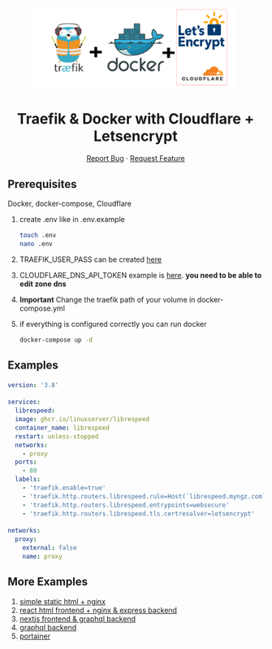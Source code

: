 <p align="center">
  <a href="https://github.com/Don-Cryptus/traefik">
    <img src="img/traefik.png" alt="Logo" width=400 />
  </a>

  <p align="center">
    <h1 align="center">Traefik & Docker with Cloudflare + Letsencrypt</h1>

  <p align="center">
    <a  href="https://github.com/Don-Cryptus/clippy/issues">Report Bug</a>
    ·
    <a href="https://github.com/Don-Cryptus/clippy/issues">Request Feature</a>
  </p>

</p>

## Prerequisites

Docker, docker-compose, Cloudflare

1. create .env like in .env.example

   ```sh
   touch .env
   nano .env
   ```

2. TRAEFIK_USER_PASS can be created [here](https://www.web2generators.com/apache-tools/htpasswd-generator)

3. CLOUDFLARE_DNS_API_TOKEN example is [here](https://developers.cloudflare.com/api/tokens/create/template/). **you need to be able to edit zone dns**

4. **Important** Change the traefik path of your volume in docker-compose.yml

5. if everything is configured correctly you can run docker

   ```sh
   docker-compose up -d
   ```

## Examples

```yaml
version: '3.8'

services:
  librespeed:
  image: ghcr.io/linuxserver/librespeed
  container_name: librespeed
  restart: unless-stopped
  networks:
    - proxy
  ports:
    - 80
  labels:
    - 'traefik.enable=true'
    - 'traefik.http.routers.librespeed.rule=Host(`librespeed.myngz.com`)'
    - 'traefik.http.routers.librespeed.entrypoints=websecure'
    - 'traefik.http.routers.librespeed.tls.certresolver=letsencrypt'

networks:
  proxy:
    external: false
    name: proxy
```
## More Examples

1. [simple static html + nginx](https://github.com/Don-Cryptus/cashclock)
2. [react html frontend + nginx & express backend](https://github.com/Don-Cryptus/pAlarm)
3. [nextjs frontend & graphql backend](https://github.com/Don-Cryptus/echat)
3. [graphql backend](https://github.com/Don-Cryptus/igdb-graphql)
4. [portainer](https://github.com/Don-Cryptus/portainer)
